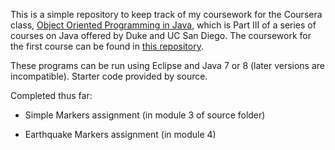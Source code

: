 This is a simple repository to keep track of my coursework for the Coursera class, [Object Oriented Programming in Java](https://www.dukelearntoprogram.com/course4/index.php), which is Part III of a series of courses on Java offered by Duke and UC San Diego.  The coursework for the first course can be found in [this repository](https://github.com/ZalmanKelber/Java-Coursework).

These programs can be run using Eclipse and Java 7 or 8 (later versions are incompatible).  Starter code provided by source.

Completed thus far:

* Simple Markers assignment (in module 3 of source folder)

* Earthquake Markers assignment (in module 4)
